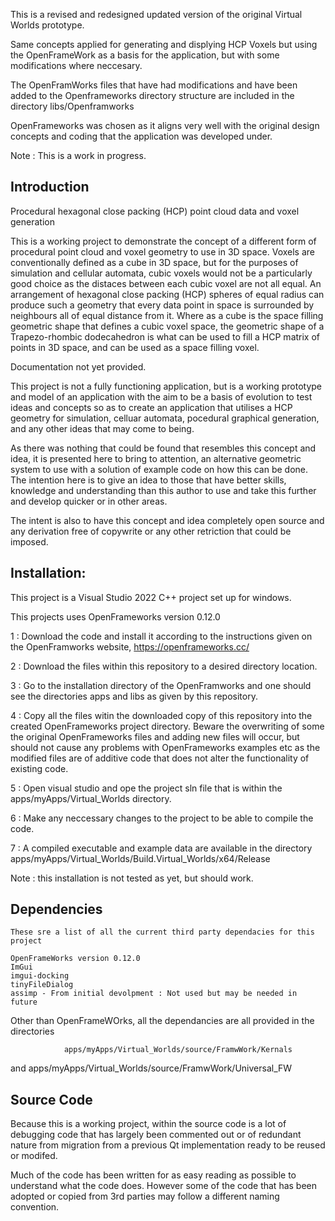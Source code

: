 This is a revised and redesigned updated version of the original Virtual Worlds prototype. 

Same concepts applied for generating and displying HCP Voxels but using the OpenFrameWork as a basis for the application, but with some modifications where neccesary.

The OpenFramWorks files that have had modifications and have been added to the Openframeworks directory structure are included in the directory libs/Openframworks

OpenFrameworks was chosen as it aligns very well with the original design concepts and coding that the application was developed under.

Note : This is a work in progress. 

## Introduction

Procedural hexagonal close packing (HCP) point cloud data and voxel generation

This is a working project to demonstrate the concept of a different form of procedural point cloud and voxel geometry to use in 3D space. Voxels are conventionally defined as a cube in 3D space, but for the purposes of simulation and cellular automata, cubic voxels would not be a particularly good choice as the distaces between each cubic voxel are not all equal. An arrangement of hexagonal close packing (HCP) spheres of equal radius can produce such a geometry that every data point in space is surrounded by neighbours all of equal distance from it. Where as a cube is the space filling geometric shape that defines a cubic voxel space, the geometric shape of a Trapezo-rhombic dodecahedron is what can be used to fill a HCP matrix of points in 3D space, and can be used as a space filling voxel.

Documentation not yet provided.

This project is not a fully functioning application, but is a working prototype and model of an application with the aim to be a basis of evolution to test ideas and concepts so as to create an application that utilises a HCP geometry for simulation, celluar automata, pocedural graphical generation, and any other ideas that may come to being.

As there was nothing that could be found that resembles this concept and idea, it is presented here to bring to attention, an alternative geometric system to use with a solution of example code on how this can be done. The intention here is to give an idea to those that have better skills, knowledge and understanding than this author to use and take this further and develop quicker or in other areas.

The intent is also to have this concept and idea completely open source and any derivation free of copywrite or any other retriction that could be imposed.

## Installation:

This project is a Visual Studio 2022 C++ project set up for windows.

This projects uses OpenFrameworks version 0.12.0

1 : Download the code and install it according to the instructions given on the OpenFramworks website,
    https://openframeworks.cc/

2 : Download the files within this repository to a desired directory location.

3 : Go to the installation directory of the OpenFramworks and one should see the directories apps and libs as given by this repository.

4 : Copy all the files witin the downloaded copy of this repository into the created OpenFrameworks project directory. 
    Beware the overwriting of some the original OpenFrameworks files and adding
    new files will occur, but should not cause any problems with OpenFrameworks examples etc as the modified files are 
    of additive code that does not alter the functionality of existing code.
    
5 : Open visual studio and ope the project sln file that is within the apps/myApps/Virtual_Worlds directory.

6 : Make any neccessary changes to the project to be able to compile the code.

7 : A compiled executable and example data are available in the directory apps/myApps/Virtual_Worlds/Build.Virtual_Worlds/x64/Release

Note : this installation is not tested as yet, but should work.

## Dependencies
    These sre a list of all the current third party dependacies for this project
    
    OpenFrameWorks version 0.12.0
    ImGui
    imgui-docking
    tinyFileDialog
    assimp - From initial devolpment : Not used but may be needed in future
    
Other than OpenFrameWOrks, all the dependancies are all provided in the directories

                apps/myApps/Virtual_Worlds/source/FramwWork/Kernals
and
                apps/myApps/Virtual_Worlds/source/FramwWork/Universal_FW

## Source Code

Because this is a working project, within the source code is a lot of debugging code that has largely been commented out or of redundant nature from migration from a previous Qt implementation ready to be reused or modifed.

Much of the code has been written for as easy reading as possible to understand what the code does. However some of the code that has been adopted or copied from 3rd parties may follow a different naming convention.
